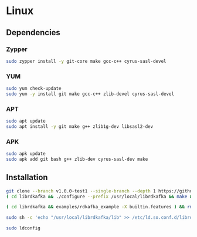 # Linux

## Dependencies

### Zypper

```sh
sudo zypper install -y git-core make gcc-c++ cyrus-sasl-devel
```

### YUM

```sh
sudo yum check-update
sudo yum -y install git make gcc-c++ zlib-devel cyrus-sasl-devel
```

### APT

```sh
sudo apt update
sudo apt install -y git make g++ zlib1g-dev libsasl2-dev
```

### APK

```sh
sudo apk update
sudo apk add git bash g++ zlib-dev cyrus-sasl-dev make
```

## Installation

```sh
git clone --branch v1.0.0-test1 --single-branch --depth 1 https://github.com/edenhill/librdkafka.git
( cd librdkafka && ./configure --prefix /usr/local/librdkafka && make && sudo make install )
```

```sh
( cd librdkafka && examples/rdkafka_example -X builtin.features ) && rm -fR librdkafka
```

```sh
sudo sh -c 'echo "/usr/local/librdkafka/lib" >> /etc/ld.so.conf.d/librdkafka.conf'
```

```sh
sudo ldconfig
```
